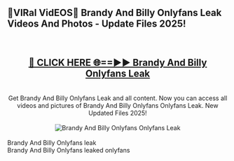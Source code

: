<h2>🔴VIRal VidEOS🔴 Brandy And Billy Onlyfans Leak Videos And Photos - Update Files 2025!</h2>
<br>
<div align="center">
<h2><a href="https://213.232.235.80/live/video.php?q=brandy-and-billy-onlyfans" rel="nofollow">🔴 CLICK HERE 🌐==►► Brandy And Billy Onlyfans Leak</a></h2>
<br>
Get Brandy And Billy Onlyfans Leak and all content. Now you can access all videos and pictures of Brandy And Billy Onlyfans Onlyfans Leak. New Updated Files 2025!
<br>
<br>
<a href="https://213.232.235.80/live/video.php?q=brandy-and-billy-onlyfans" rel="nofollow" data-target="animated-image.originalLink"><img src="https://i.imgur.com/dJHk4Zq.gif" alt="Brandy And Billy Onlyfans Onlyfans Leak" style="max-width: 100%; display: inline-block;" data-target="animated-image.originalImage"></a>
</div>
<br>
Brandy And Billy Onlyfans leak<br>
Brandy And Billy Onlyfans leaked onlyfans